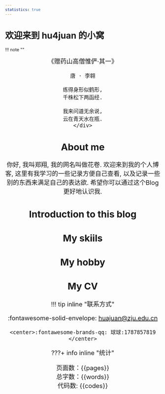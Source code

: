 ```yaml
---
statistics: true
---
```

# 欢迎来到 hu4juan 的小窝
!!! note ""
    <div style="text-align: center; font-size:20px"  markdown="1">
    《赠药山高僧惟俨·其一》

    唐 · 李翱
    
    练得身形似鹤形,
    千株松下两函经.
    
    我来问道无余说,
    云在青天水在瓶.
    </div>
## About me
你好, 我叫郑翔, 我的网名叫做花卷. 欢迎来到我的个人博客, 这里有我学习的一些记录方便自己查看, 以及记录一些别的东西来满足自己的表达欲. 希望你可以通过这个Blog更好地认识我.
## Introduction to this blog
## My skiils
## My hobby
## My CV
!!! tip inline "联系方式"
    <center>:fontawesome-solid-envelope: [huajuan@zju.edu.cn](mailto:huajuan@zju.edu.cn)</center>
    

    <center>:fontawesome-brands-qq: 球球:1787857819                                   </center>

???+ info inline "统计"
    <center>          页面数：{{pages}}         </center>
    <center>          总字数：{{words}}         </center>
    <center>          代码数: {{codes}}         </center>